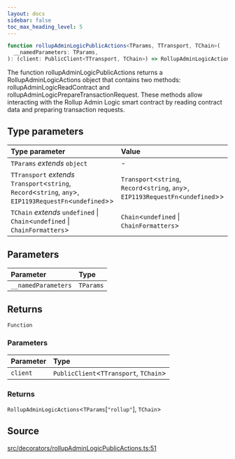 ```yaml
---
layout: docs
sidebar: false
toc_max_heading_level: 5
---
```


```ts
function rollupAdminLogicPublicActions<TParams, TTransport, TChain>(
  __namedParameters: TParams,
): (client: PublicClient<TTransport, TChain>) => RollupAdminLogicActions<TParams['rollup'], TChain>;
```

The function rollupAdminLogicPublicActions returns a RollupAdminLogicActions object that contains two methods:
rollupAdminLogicReadContract and rollupAdminLogicPrepareTransactionRequest.
These methods allow interacting with the Rollup Admin Logic smart contract by
reading contract data and preparing transaction requests.

## Type parameters

| Type parameter                                                                                                 | Value                                                                                   |
| :------------------------------------------------------------------------------------------------------------- | :-------------------------------------------------------------------------------------- |
| `TParams` _extends_ `object`                                                                                   | -                                                                                       |
| `TTransport` _extends_ `Transport`\<`string`, `Record`\<`string`, `any`\>, `EIP1193RequestFn`\<`undefined`\>\> | `Transport`\<`string`, `Record`\<`string`, `any`\>, `EIP1193RequestFn`\<`undefined`\>\> |
| `TChain` _extends_ `undefined` \| `Chain`\<`undefined` \| `ChainFormatters`\>                                  | `Chain`\<`undefined` \| `ChainFormatters`\>                                             |

## Parameters

| Parameter           | Type      |
| :------------------ | :-------- |
| `__namedParameters` | `TParams` |

## Returns

`Function`

### Parameters

| Parameter | Type                                     |
| :-------- | :--------------------------------------- |
| `client`  | `PublicClient`\<`TTransport`, `TChain`\> |

### Returns

`RollupAdminLogicActions`\<`TParams`\[`"rollup"`\], `TChain`\>

## Source

[src/decorators/rollupAdminLogicPublicActions.ts:51](https://github.com/OffchainLabs/arbitrum-orbit-sdk/blob/9d5595a042e42f7d6b9af10a84816c98ea30f330/src/decorators/rollupAdminLogicPublicActions.ts#L51)
